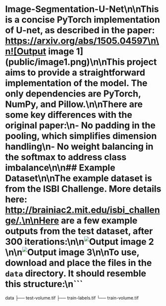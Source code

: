 # Image-Segmentation-U-Net\n\nThis is a concise PyTorch implementation of U-net, as described in the paper: https://arxiv.org/abs/1505.04597\n\n![Output image 1](public/image1.png)\n\nThis project aims to provide a straightforward implementation of the model. The only dependencies are PyTorch, NumPy, and Pillow.\n\nThere are some key differences with the original paper:\n- No padding in the pooling, which simplifies dimension handling\n- No weight balancing in the softmax to address class imbalance\n\n## Example Dataset\n\nThe example dataset is from the ISBI Challenge. More details here: http://brainiac2.mit.edu/isbi_challenge/.\n\nHere are a few example outputs from the test dataset, after 300 iterations:\n\n![Output image 2](public/image2.png)\n\n![Output image 3](public/image3.png)\n\nTo use, download and place the files in the `data` directory. It should resemble this structure:\n```
data
├── test-volume.tif
├── train-labels.tif
└── train-volume.tif
```\n\n## Installation\n\nRun t